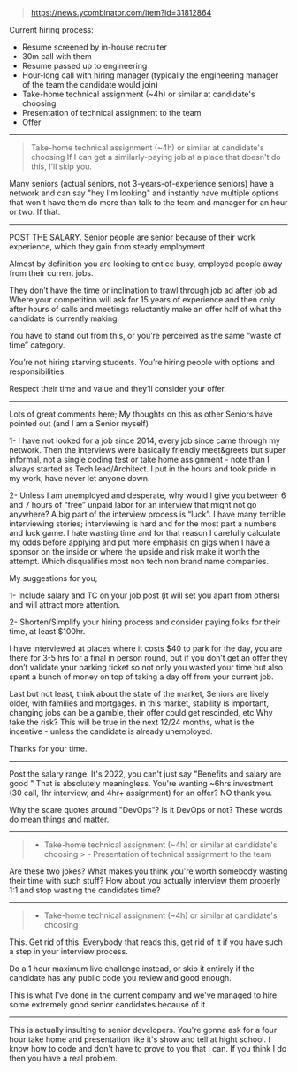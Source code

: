 
> https://news.ycombinator.com/item?id=31812864

Current hiring process:

- Resume screened by in-house recruiter
- 30m call with them
- Resume passed up to engineering
- Hour-long call with hiring manager (typically the engineering manager of the team the candidate would join)
- Take-home technical assignment (~4h) or similar at candidate's choosing
- Presentation of technical assignment to the team
- Offer

---

> Take-home technical assignment (~4h) or similar at candidate's choosing
> If I can get a similarly-paying job at a place that doesn't do this, I'll skip you.

Many seniors (actual seniors, not 3-years-of-experience seniors) have a network and can say "hey I'm looking" and instantly have multiple options that won't have them do more than talk to the team and manager for an hour or two. If that.

---

POST THE SALARY.
Senior people are senior because of their work experience, which they gain from steady employment.

Almost by definition you are looking to entice busy, employed people away from their current jobs.

They don’t have the time or inclination to trawl through job ad after job ad. Where your competition will ask for 15 years of experience and then only after hours of calls and meetings reluctantly make an offer half of what the candidate is currently making.

You have to stand out from this, or you’re perceived as the same “waste of time” category.

You’re not hiring starving students. You’re hiring people with options and responsibilities.

Respect their time and value and they’ll consider your offer.

---

Lots of great comments here;
My thoughts on this as other Seniors have pointed out (and I am a Senior myself)

1- I have not looked for a job since 2014, every job since came through my network. Then the interviews were basically friendly meet&greets but super informal, not a single coding test or take home assignment - note than I always started as Tech lead/Architect. I put in the hours and took pride in my work, have never let anyone down.

2- Unless I am unemployed and desperate, why would I give you between 6 and 7 hours of “free” unpaid labor for an interview that might not go anywhere? A big part of the interview process is “luck”. I have many terrible interviewing stories; interviewing is hard and for the most part a numbers and luck game. I hate wasting time and for that reason I carefully calculate my odds before applying and put more emphasis on gigs when I have a sponsor on the inside or where the upside and risk make it worth the attempt. Which disqualifies most non tech non brand name companies.

My suggestions for you;

1- Include salary and TC on your job post (it will set you apart from others) and will attract more attention.

2- Shorten/Simplify your hiring process and consider paying folks for their time, at least $100hr.

I have interviewed at places where it costs $40 to park for the day, you are there for 3-5 hrs for a final in person round, but if you don’t get an offer they don’t validate your parking ticket so not only you wasted your time but also spent a bunch of money on top of taking a day off from your current job.

Last but not least, think about the state of the market, Seniors are likely older, with families and mortgages. in this market, stability is important, changing jobs can be a gamble, their offer could get rescinded, etc Why take the risk? This will be true in the next 12/24 months, what is the incentive - unless the candidate is already unemployed.

Thanks for your time.

---

Post the salary range. It's 2022, you can't just say "Benefits and salary are good " That is absolutely meaningless.
You're wanting ~6hrs investment (30 call, 1hr interview, and 4hr+ assignment) for an offer? NO thank you.

Why the scare quotes around "DevOps"? Is it DevOps or not? These words do mean things and matter.

---

> - Take-home technical assignment (~4h) or similar at candidate's choosing > - Presentation of technical assignment to the team

Are these two jokes? What makes you think you're worth somebody wasting their time with such stuff? How about you actually interview them properly 1:1 and stop wasting the candidates time?

---

> - Take-home technical assignment (~4h) or similar at candidate's choosing

This. Get rid of this. Everybody that reads this, get rid of it if you have such a step in your interview process.

Do a 1 hour maximum live challenge instead, or skip it entirely if the candidate has any public code you review and good enough.

This is what I've done in the current company and we've managed to hire some extremely good senior candidates because of it.

---

This is actually insulting to senior developers. You're gonna ask for a four hour take home and presentation like it's show and tell at hight school. I know how to code and don't have to prove to you that I can. If you think I do then you have a real problem.
